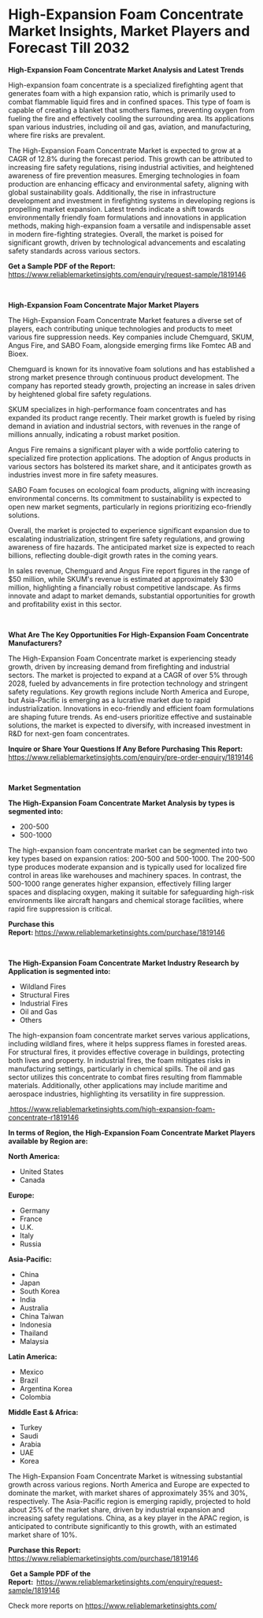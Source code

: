 <p><h1>High-Expansion Foam Concentrate Market Insights, Market Players and Forecast Till 2032</h1></p><p><strong>High-Expansion Foam Concentrate Market Analysis and Latest Trends</strong></p>
<p><p>High-expansion foam concentrate is a specialized firefighting agent that generates foam with a high expansion ratio, which is primarily used to combat flammable liquid fires and in confined spaces. This type of foam is capable of creating a blanket that smothers flames, preventing oxygen from fueling the fire and effectively cooling the surrounding area. Its applications span various industries, including oil and gas, aviation, and manufacturing, where fire risks are prevalent.</p><p>The High-Expansion Foam Concentrate Market is expected to grow at a CAGR of 12.8% during the forecast period. This growth can be attributed to increasing fire safety regulations, rising industrial activities, and heightened awareness of fire prevention measures. Emerging technologies in foam production are enhancing efficacy and environmental safety, aligning with global sustainability goals. Additionally, the rise in infrastructure development and investment in firefighting systems in developing regions is propelling market expansion. Latest trends indicate a shift towards environmentally friendly foam formulations and innovations in application methods, making high-expansion foam a versatile and indispensable asset in modern fire-fighting strategies. Overall, the market is poised for significant growth, driven by technological advancements and escalating safety standards across various sectors.</p></p>
<p><strong>Get a Sample PDF of the Report:&nbsp;</strong> <a href="https://www.reliablemarketinsights.com/enquiry/request-sample/1819146?utm_campaign=2137&utm_medium=2&utm_source=Github&utm_content=ia&utm_term=02022025&utm_id=high-expansion-foam-concentrate">https://www.reliablemarketinsights.com/enquiry/request-sample/1819146</a></p>
<p>&nbsp;</p>
<p><strong>High-Expansion Foam Concentrate Major Market Players</strong></p>
<p><p>The High-Expansion Foam Concentrate Market features a diverse set of players, each contributing unique technologies and products to meet various fire suppression needs. Key companies include Chemguard, SKUM, Angus Fire, and SABO Foam, alongside emerging firms like Fomtec AB and Bioex.</p><p>Chemguard is known for its innovative foam solutions and has established a strong market presence through continuous product development. The company has reported steady growth, projecting an increase in sales driven by heightened global fire safety regulations.</p><p>SKUM specializes in high-performance foam concentrates and has expanded its product range recently. Their market growth is fueled by rising demand in aviation and industrial sectors, with revenues in the range of millions annually, indicating a robust market position.</p><p>Angus Fire remains a significant player with a wide portfolio catering to specialized fire protection applications. The adoption of Angus products in various sectors has bolstered its market share, and it anticipates growth as industries invest more in fire safety measures.</p><p>SABO Foam focuses on ecological foam products, aligning with increasing environmental concerns. Its commitment to sustainability is expected to open new market segments, particularly in regions prioritizing eco-friendly solutions.</p><p>Overall, the market is projected to experience significant expansion due to escalating industrialization, stringent fire safety regulations, and growing awareness of fire hazards. The anticipated market size is expected to reach billions, reflecting double-digit growth rates in the coming years.</p><p>In sales revenue, Chemguard and Angus Fire report figures in the range of $50 million, while SKUM's revenue is estimated at approximately $30 million, highlighting a financially robust competitive landscape. As firms innovate and adapt to market demands, substantial opportunities for growth and profitability exist in this sector.</p></p>
<p>&nbsp;</p>
<p><strong>What Are The Key Opportunities For High-Expansion Foam Concentrate Manufacturers?</strong></p>
<p><p>The High-Expansion Foam Concentrate market is experiencing steady growth, driven by increasing demand from firefighting and industrial sectors. The market is projected to expand at a CAGR of over 5% through 2028, fueled by advancements in fire protection technology and stringent safety regulations. Key growth regions include North America and Europe, but Asia-Pacific is emerging as a lucrative market due to rapid industrialization. Innovations in eco-friendly and efficient foam formulations are shaping future trends. As end-users prioritize effective and sustainable solutions, the market is expected to diversify, with increased investment in R&D for next-gen foam concentrates.</p></p>
<p><strong>Inquire or Share Your Questions If Any Before Purchasing This Report:</strong> <a href="https://www.reliablemarketinsights.com/enquiry/pre-order-enquiry/1819146?utm_campaign=2137&utm_medium=2&utm_source=Github&utm_content=ia&utm_term=02022025&utm_id=high-expansion-foam-concentrate">https://www.reliablemarketinsights.com/enquiry/pre-order-enquiry/1819146</a></p>
<p>&nbsp;</p>
<p><strong>Market Segmentation</strong></p>
<p><strong>The High-Expansion Foam Concentrate Market Analysis by types is segmented into:</strong></p>
<p><ul><li>200-500</li><li>500-1000</li></ul></p>
<p><p>The high-expansion foam concentrate market can be segmented into two key types based on expansion ratios: 200-500 and 500-1000. The 200-500 type produces moderate expansion and is typically used for localized fire control in areas like warehouses and machinery spaces. In contrast, the 500-1000 range generates higher expansion, effectively filling larger spaces and displacing oxygen, making it suitable for safeguarding high-risk environments like aircraft hangars and chemical storage facilities, where rapid fire suppression is critical.</p></p>
<p><strong>Purchase this Report:&nbsp;</strong><a href="https://www.reliablemarketinsights.com/purchase/1819146?utm_campaign=2137&utm_medium=2&utm_source=Github&utm_content=ia&utm_term=02022025&utm_id=high-expansion-foam-concentrate">https://www.reliablemarketinsights.com/purchase/1819146</a></p>
<p>&nbsp;</p>
<p><strong>The High-Expansion Foam Concentrate Market Industry Research by Application is segmented into:</strong></p>
<p><ul><li>Wildland Fires</li><li>Structural Fires</li><li>Industrial Fires</li><li>Oil and Gas</li><li>Others</li></ul></p>
<p><p>The high-expansion foam concentrate market serves various applications, including wildland fires, where it helps suppress flames in forested areas. For structural fires, it provides effective coverage in buildings, protecting both lives and property. In industrial fires, the foam mitigates risks in manufacturing settings, particularly in chemical spills. The oil and gas sector utilizes this concentrate to combat fires resulting from flammable materials. Additionally, other applications may include maritime and aerospace industries, highlighting its versatility in fire suppression.</p></p>
<p><a href="https://www.reliablemarketinsights.com/high-expansion-foam-concentrate-r1819146?utm_campaign=2137&utm_medium=2&utm_source=Github&utm_content=ia&utm_term=02022025&utm_id=high-expansion-foam-concentrate">&nbsp;https://www.reliablemarketinsights.com/high-expansion-foam-concentrate-r1819146</a></p>
<p><strong>In terms of Region, the High-Expansion Foam Concentrate Market Players available by Region are:</strong></p>
<p>
    <p> <strong> North America: </strong>
        <ul>
            <li>United States</li>
            <li>Canada</li>
        </ul>
        </p> 
    <p> <strong> Europe: </strong>
        <ul>
            <li>Germany</li>
            <li>France</li>
            <li>U.K.</li>
            <li>Italy</li>
            <li>Russia</li>
        </ul>
        </p> 
    <p> <strong> Asia-Pacific: </strong>
        <ul>
            <li>China</li>
            <li>Japan</li>
            <li>South Korea</li>
            <li>India</li>
            <li>Australia</li>
            <li>China Taiwan</li>
            <li>Indonesia</li>
            <li>Thailand</li>
            <li>Malaysia</li>
        </ul>
        </p> 
    <p> <strong> Latin America: </strong>
        <ul>
            <li>Mexico</li>
            <li>Brazil</li>
            <li>Argentina Korea</li>
            <li>Colombia</li>
        </ul>
        </p> 
    <p> <strong> Middle East & Africa: </strong>
        <ul>
            <li>Turkey</li>
            <li>Saudi</li>
            <li>Arabia</li>
            <li>UAE</li>
            <li>Korea</li>
        </ul>
    </p>
    </p>
<p><p>The High-Expansion Foam Concentrate Market is witnessing substantial growth across various regions. North America and Europe are expected to dominate the market, with market shares of approximately 35% and 30%, respectively. The Asia-Pacific region is emerging rapidly, projected to hold about 25% of the market share, driven by industrial expansion and increasing safety regulations. China, as a key player in the APAC region, is anticipated to contribute significantly to this growth, with an estimated market share of 10%.</p></p>
<p><strong>Purchase this Report: </strong><a href="https://www.reliablemarketinsights.com/purchase/1819146?utm_campaign=2137&utm_medium=2&utm_source=Github&utm_content=ia&utm_term=02022025&utm_id=high-expansion-foam-concentrate">https://www.reliablemarketinsights.com/purchase/1819146</a></p>
<p>&nbsp;<strong>Get a Sample PDF of the Report:&nbsp;&nbsp;</strong><a href="https://www.reliablemarketinsights.com/enquiry/request-sample/1819146?utm_campaign=2137&utm_medium=2&utm_source=Github&utm_content=ia&utm_term=02022025&utm_id=high-expansion-foam-concentrate">https://www.reliablemarketinsights.com/enquiry/request-sample/1819146</a></p>
<p><strong></strong></p>
<p>Check more reports on <a href="https://www.reliablemarketinsights.com/?utm_campaign=2137&utm_medium=2&utm_source=Github&utm_content=ia&utm_term=02022025&utm_id=high-expansion-foam-concentrate">https://www.reliablemarketinsights.com/</a></p>